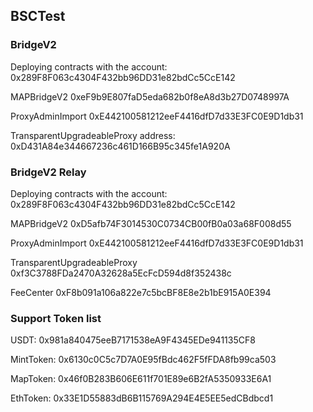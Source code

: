 ## BSCTest 
### BridgeV2 

Deploying contracts with the account: 0x289F8F063c4304F432bb96DD31e82bdCc5CcE142

MAPBridgeV2 0xeF9b9E807faD5eda682b0f8eA8d3b27D0748997A

ProxyAdminImport 0xE442100581212eeF4416dfD7d33E3FC0E9D1db31

TransparentUpgradeableProxy address: 0xD431A84e344667236c461D166B95c345fe1A920A


### BridgeV2 Relay

Deploying contracts with the account: 0x289F8F063c4304F432bb96DD31e82bdCc5CcE142

MAPBridgeV2 0xD5afb74F3014530C0734CB00fB0a03a68F008d55

ProxyAdminImport 0xE442100581212eeF4416dfD7d33E3FC0E9D1db31

TransparentUpgradeableProxy 0xf3C3788FDa2470A32628a5EcFcD594d8f352438c

FeeCenter 0xF8b091a106a822e7c5bcBF8E8e2b1bE915A0E394

### Support Token list

USDT: 0x981a840475eeB7171538eA9F4345EDe941135CF8

MintToken: 0x6130c0C5c7D7A0E95fBdc462F5fFDA8fb99ca503

MapToken: 0x46f0B283B606E611f701E89e6B2fA5350933E6A1

EthToken: 0x33E1D55883dB6B115769A294E4E5EE5edCBdbcd1


